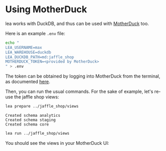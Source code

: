 # Using MotherDuck

lea works with DuckDB, and thus can be used with [MotherDuck](https://motherduck.com/) too.

Here is an example `.env` file:

```sh
echo "
LEA_USERNAME=max
LEA_WAREHOUSE=duckdb
LEA_DUCKDB_PATH=md:jaffle_shop
MOTHERDUCK_TOKEN=<provided by MotherDuck>
" > .env
```

The token can be obtained by logging into MotherDuck from the terminal, as documented [here](https://motherduck.com/docs/getting-started/connect-query-from-python/installation-authentication#authenticating-to-motherduck).

Then, you can run the usual commands. For the sake of example, let's re-use the jaffle shop views:

```sh
lea prepare ../jaffle_shop/views
```

```
Created schema analytics
Created schema staging
Created schema core
```

```sh
lea run ../jaffle_shop/views
```

You should see the views in your MotherDuck UI:
